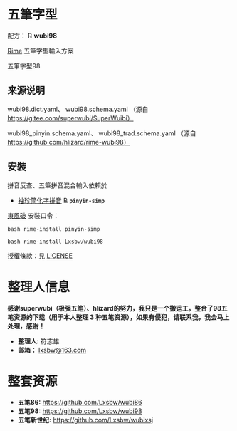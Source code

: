 # 五筆字型

配方： ℞ **wubi98**

[Rime](http://rime.im) 五筆字型輸入方案

五筆字型98

## 来源说明

  wubi98.dict.yaml、
  wubi98.schema.yaml
  （源自 https://gitee.com/superwubi/SuperWuibi）

  wubi98_pinyin.schema.yaml、
  wubi98_trad.schema.yaml
  （源自 https://github.com/hlizard/rime-wubi98）

## 安裝

拼音反查、五筆拼音混合輸入依賴於

  - [袖珍简化字拼音](https://github.com/rime/rime-pinyin-simp) ℞ **`pinyin-simp`**

[東風破](https://github.com/rime/plum) 安裝口令： 

`bash rime-install pinyin-simp`

`bash rime-install Lxsbw/wubi98`

授權條款：見 [LICENSE](LICENSE)


# 整理人信息

**感谢superwubi（极强五笔）、hlizard的努力，我只是一个搬运工，整合了98五笔资源的下载（用于本人整理 3 种五笔资源），如果有侵犯，请联系我，我会马上处理，感谢！**

- **整理人:** 符志雄
- **邮箱：** <lxsbw@163.com>

# 整套资源

- **五笔86:** https://github.com/Lxsbw/wubi86
- **五笔98:** https://github.com/Lxsbw/wubi98
- **五笔新世纪:** https://github.com/Lxsbw/wubixsj
